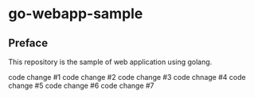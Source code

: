 # go-webapp-sample



## Preface
This repository is the sample of web application using golang.

code change #1
code change #2
code change #3
code chnage #4
code change #5
code change #6 
code change #7

